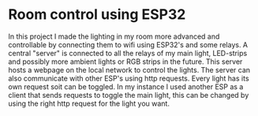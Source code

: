# Room control using ESP32

In this project I made the lighting in my room more advanced and controllable by connecting them to wifi using ESP32's and some relays.
A central "server" is connected to all the relays of my main light, LED-strips and possibly more ambient lights or RGB strips in the future. This server hosts a webpage on the local network to control the lights. The server can also communicate with other ESP's using http requests. Every light has its own request soit can be toggled. In my instance I used another ESP as a client that sends requests to toggle the main light, this can be changed by using the right http request for the light you want.